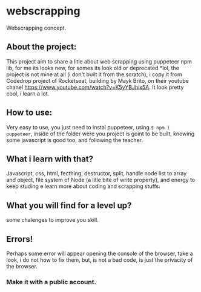 # webscrapping
Webscrapping concept.

## About the project: 
This project aim to share a litle about web scrapping using puppeteer npm lib, for me its looks new, for somes its look old or deprecated *lol, the project is 
not mine at all (i don't built it from the scratch), i copy it from Codedrop project of Rocketseat, building by Mayk Brito, on their youtube chanel 
https://www.youtube.com/watch?v=K5yYBJhix5A. 
It look pretty cool, i learn a lot.

## How to use:
Very easy to use, you just need to instal puppeteer, using `$ npm i puppeteer`, inside of the folder were you project is goint to be built, knowing some javascript is good too,
and following the teacher.

## What i learn with that?
Javascript, css, html, fecthing, destructor, split, handle node list to array and object, file system of Node (a litle bite of write property), and energy to keep studing e learn more about coding and scrapping stuffs.

## What you will find for a level up?
some chalenges to improve you skill.

## Errors!
Perhaps some error will appear opening the console of the browser, take a look, i do not how to fix them, but, is not a bad code, is just the privacity of the browser.

### Make it with a public account.